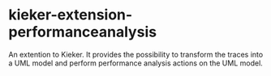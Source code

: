 # kieker-extension-performanceanalysis
An extention to Kieker. It provides the possibility to transform the traces into a UML model and perform performance analysis actions on the UML model.
